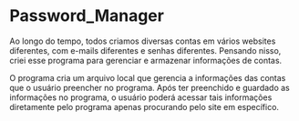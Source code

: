 # Password_Manager
Ao longo do tempo, todos criamos diversas contas em vários websites diferentes, com e-mails diferentes e senhas diferentes. Pensando nisso, criei esse programa para gerenciar e armazenar informações de contas.

O programa cria um arquivo local que gerencia a informações das contas que o usuário preencher no programa.
Após ter preenchido e guardado as informações no programa, o usuário poderá acessar tais informações diretamente pelo programa apenas procurando pelo site em específico. 
